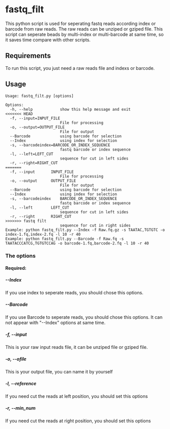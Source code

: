 # fastq_filt
This python script is used for seperating fastq reads according index or barcode from raw reads. The raw reads can be unziped or gziped file.
This script can seperate beads by multi-index or multi-barcode at same time, so it saves time compare with other scripts.

## Requirements
To run this script, you just need a raw reads file and indexs or barcode.

## Usage

```
Usage: fastq_filt.py [options]

Options:
  -h, --help            show this help message and exit
<<<<<<< HEAD
  -f, --input=INPUT_FILE
                        File for processing
  -o, --output=OUTPUT_FILE
                        File for output
  --Barcode             using barcode for selection
  --Index               using index for selection
  -s, --barcodeindex=BARCODE_OR_INDEX_SEQUENCE
                        fastq barcode or index sequence
  -l, --left=LEFT_CUT
                        sequence for cut in left sides
  -r, --right=RIGHT_CUT
=======
  -f, --input		INPUT_FILE
                        File for processing
  -o, --output		OUTPUT_FILE
                        File for output
  --Barcode             using barcode for selection
  --Index               using index for selection
  -s, --barcodeindex	BARCODE_OR_INDEX_SEQUENCE
                        fastq barcode or index sequence
  -l, --left		LEFT_CUT
                        sequence for cut in left sides
  -r, --right		RIGHT_CUT
>>>>>>> fastq filt
                        sequence for cut in right sides
Example: python fastq_filt.py --Index -f Raw.fq.gz -s TAATAC,TGTGTC -o index-1.fq,index-2.fq -l 10 -r 40
Example: python fastq_filt.py --Barcode -f Raw.fq -s TAATACCCATCG,TGTGTCCAG -o barcode-1.fq,barcode-2.fq -l 10 -r 40
```
### The options
#### Required:
##### --Index
If you use index to seperate reads, you should chose this options.
##### --Barcode
If you use Barcode to seperate reads, you should chose this options. It can not appear with "--Index" options at same time.
##### -f, --input
This is your raw input reads file, it can be unziped file or gziped file.
##### -o, --ofile
This is your output file, you can name it by yourself
##### -l, --reference
If you need cut the reads at left position, you should set this options 
##### -r, --min_num
If you need cut the reads at right position, you should set this options 
